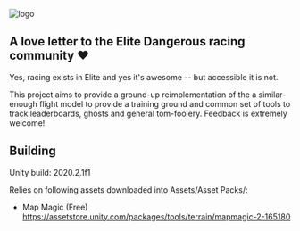 ![logo](https://user-images.githubusercontent.com/5649179/115070912-78705e80-9eed-11eb-9b18-70e6e05b2c8f.png)

## A love letter to the Elite Dangerous racing community ❤

Yes, racing exists in Elite and yes it's awesome -- but accessible it is not. 

This project aims to provide a ground-up reimplementation of the a similar-enough flight model to provide a training ground and common set of tools to track leaderboards, ghosts and general tom-foolery. Feedback is extremely welcome!


## Building

Unity build: 2020.2.1f1

Relies on following assets downloaded into Assets/Asset Packs/:

* Map Magic (Free) https://assetstore.unity.com/packages/tools/terrain/mapmagic-2-165180